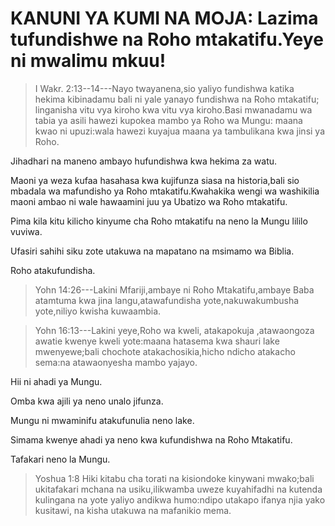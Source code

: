 # KANUNI YA KUMI NA MOJA: Lazima tufundishwe na Roho mtakatifu.Yeye ni mwalimu mkuu!

> I Wakr. 2:13--14---Nayo twayanena,sio yaliyo fundishwa katika hekima kibinadamu bali ni yale yanayo fundishwa na Roho mtakatifu; linganisha vitu vya kiroho kwa vitu vya kiroho.Basi mwanadamu wa tabia ya asili hawezi kupokea mambo ya Roho wa Mungu: maana kwao ni upuzi:wala hawezi kuyajua maana ya tambulikana kwa jinsi ya Roho.

Jihadhari na maneno ambayo hufundishwa kwa hekima za watu.

Maoni ya weza kufaa hasahasa kwa kujifunza siasa na historia,bali sio mbadala wa mafundisho ya Roho mtakatifu.Kwahakika wengi wa washikilia maoni ambao ni wale hawaamini juu ya Ubatizo wa Roho mtakatifu.

Pima kila kitu kilicho kinyume cha Roho mtakatifu na neno la Mungu lililo vuviwa.

Ufasiri sahihi siku zote utakuwa na mapatano na msimamo wa Biblia.

Roho atakufundisha.

> Yohn 14:26---Lakini Mfariji,ambaye ni Roho Mtakatifu,ambaye Baba atamtuma kwa jina langu,atawafundisha yote,nakuwakumbusha yote,niliyo kwisha kuwaambia.

> Yohn 16:13---Lakini yeye,Roho wa kweli, atakapokuja ,atawaongoza awatie kwenye kweli yote:maana hatasema kwa shauri lake mwenyewe;bali chochote atakachosikia,hicho ndicho atakacho sema:na atawaonyesha mambo yajayo.

Hii ni ahadi ya Mungu.

Omba kwa ajili ya neno unalo jifunza.

Mungu ni mwaminifu atakufunulia neno lake.

Simama kwenye ahadi ya neno kwa kufundishwa na Roho Mtakatifu.

Tafakari neno la Mungu.

> Yoshua 1:8 Hiki kitabu cha torati na kisiondoke kinywani mwako;bali ukitafakari mchana na usiku,ilikwamba uweze kuyahifadhi na kutenda kulingana na yote yaliyo andikwa humo:ndipo utakapo ifanya njia yako kusitawi, na kisha utakuwa na mafanikio mema.

